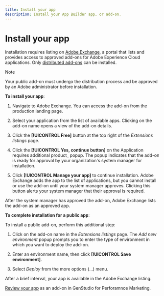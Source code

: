 ```yaml
---
title: Install your app
description: Install your App Builder app, or add-on.
---
```

# Install your app

Installation requires listing on [Adobe Exchange](https://exchange.adobe.com/), a portal that lists and provides access to approved add-ons for Adobe Experience Cloud applications. Only [distributed add-ons](distribute.md) can be installed.

>[!NOTE]
>
>Your public add-on must undergo the distribution process and be approved by an Adobe administrator before installation.

**To install your app**:

1. Navigate to Adobe Exchange. You can access the add-on from the production landing page.

1. Select your application from the list of available apps. Clicking on the add-on name opens a view of the add-on details. 

1. Click the **[!UICONTROL Free]** button at the top right of the _Extensions listings_ page.

1. Click the **[!UICONTROL Yes, continue button]** on the Application requires additional product_ popup. The popup indicates that the add-on is ready for approval by your organization's system manager for installation.

1. Click **[!UICONTROL Manage your app]** to continue installation. Adobe Exchange adds the app to the list of applications, but you cannot install or use the add-on until your system manager approves. Clicking this button alerts your system manager that their approval is required. 

After the system manager has approved the add-on, Adobe Exchange lists the add-on as an approved app.

**To complete installation for a public app**:

To install a public add-on, perform this additional step:

1. Click on the add-on name in the _Extensions listings_ page. The _Add new environment_ popup prompts you to enter the type of environment in which you want to deploy the add-on.

1. Enter an environment name, then click **[!UICONTROL Save environment]**.

1. Select _Deploy_ from the more options (...) menu.

After a brief interval, your app is available in the Adobe Exchange listing.

[Review your app](review.md) as an add-on in GenStudio for Perforamnce Marketing.
